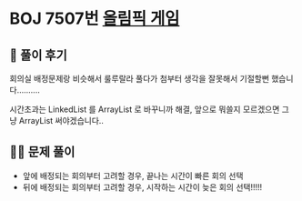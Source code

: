 # BOJ 7507번 [올림픽 게임](https://www.acmicpc.net/problem/7507)



## 🌈 풀이 후기

회의실 배정문제랑 비슷해서 룰루랄라 풀다가 첨부터 생각을 잘못해서 기절할뻔 했습니다..........

시간초과는 LinkedList 를 ArrayList 로 바꾸니까 해결, 앞으로 뭐쓸지 모르겠으면 그냥 ArrayList 써야겠습니다..

## 👩‍🏫 문제 풀이

- 앞에 배정되는 회의부터 고려할 경우, 끝나는 시간이 빠른 회의 선택
- 뒤에 배정되는 회의부터 고려할 경우, 시작하는 시간이 늦은 회의 선택!!!!!
